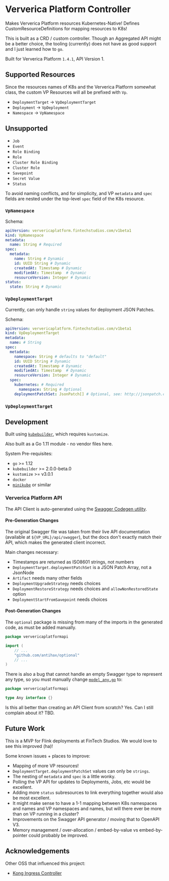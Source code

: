 # Ververica Platform Controller

Makes Ververica Platform resources Kubernetes-Native! Defines CustomResourceDefinitions
for mapping resources to K8s!

This is built as a CRD / custom controller. Though an Aggregated API might be a better choice,
the tooling (currently) does not have as good support and I just learned how to `go`.

Built for Ververica Platform `1.4.1`, API Version 1.

## Supported Resources

Since the resources names of K8s and the Ververica Platform somewhat class, the 
custom VP Resources will all be prefixed with `Vp`.

* `DeploymentTarget` -> `VpDeploymentTarget`
* `Deployment` -> `VpDeployment`
* `Namespace` -> `VpNamespace`

## Unsupported

* `Job`
* `Event`
* `Role Binding`
* `Role`
* `Cluster Role Binding`
* `Cluster Role`
* `Savepoint`
* `Secret Value`
* `Status`


To avoid naming conflicts, and for simplicity, and VP `metadata` and `spec` fields
are nested under the top-level `spec` field of the K8s resource.

### `VpNamespace`

Schema:
```yaml
apiVersion: ververicaplatform.fintechstudios.com/v1beta1
kind: VpNamespace
metadata:
  name: String # Required
spec:
  metadata:
    name: String # Dynamic
    id: UUID String # Dynamic
    createdAt: Timestamp # Dynamic
    modifiedAt: Timestamp  # Dynamic
    resourceVersion: Integer # Dynamic
status:
  state: String # Dynamic
```

### `VpDeploymentTarget`

Currently, can only handle `string` values for deployment JSON Patches.

Schema:
```yaml
apiVersion: ververicaplatform.fintechstudios.com/v1beta1
kind: VpDeploymentTarget
metadata:
  name: # String
spec:
  metadata:
    namespace: String # defaults to "default"
    id: UUID String # Dynamic
    createdAt: Timestamp # Dynamic
    modifiedAt: Timestamp  # Dynamic
    resourceVersion: Integer # Dynamic
  spec:
    kubernetes: # Required
      namespace: String # Optional
    deploymentPatchSet: JsonPatch[] # Optional, see: http://jsonpatch.com/
```

### `VpDeploymentTarget`


## Development

Built using [`kubebuilder`](https://github.com/kubernetes-sigs/kubebuilder),
which requires `kustomize`.


Also built as a Go 1.11 module - no vendor files here.

System Pre-requisites:
- `go` >= 1.12
- `kubebuilder` >= 2.0.0-beta.0
- `kustomize` >= v3.0.1
- `docker`
- [`minikube`](https://github.com/kubernetes/minikube) or similar


### Ververica Platform API

The API Client is auto-generated using the [Swagger Codegen utility](https://github.com/swagger-api/swagger-codegen.git).

#### Pre-Generation Changes

The original Swagger file was taken from their live API documentation (available at `${VP_URL}/api/swagger`),
but the docs don't exactly match their API, which makes the generated client incorrect.

Main changes necessary:
* Timestamps are returned as ISO8601 strings, not numbers
* `DeploymentTarget.deploymentPatchSet` is a JSON Patch Array, not a JsonNode
* `Artifact` needs many other fields
* `DeploymentUpgradeStrategy` needs choices
* `DeploymentRestoreStrategy` needs choices and `allowNonRestoredState` option
* `DeploymentStartFromSavepoint` needs choices

#### Post-Generation Changes

The `optional` package is missing from many of the imports in the generated code, as must be added manually.

```go
package ververicaplatformapi

import (
	// ...
    "github.com/antihax/optional"
    // ...
)
```

There is also a bug that cannot handle an empty Swagger type to represent any type, so
you must manually change [`model_any.go`](./ververica-platform-api/model_any.go) to:

```go
package ververicaplatformapi

type Any interface {}
```

Is this all better than creating an API Client from scratch? Yes. Can I still complain about it? TBD. 


## Future Work

This is a MVP for Flink deployments at FinTech Studios. We would love to see this
improved (ha)! 

Some known issues + places to improve:
* Mapping of more VP resources!
* `DeploymentTarget.deploymentPatchSet` values can only be `strings`.
* The nesting of `metadata` and `spec` is a little wonky.
* Polling the VP API for updates to Deployments, Jobs, etc would be excellent.
* Adding more `status` subresources to link everything together would also be most excellent.
* It might make sense to have a 1-1 mapping between K8s namespaces and names and VP namespaces and names, but 
will there ever be more than on VP running in a cluster?
* Improvements on the Swagger API generator / moving that to OpenAPI V3.
* Memory management / over-allocation / embed-by-value vs embed-by-pointer could probably be improved.


## Acknowledgements

Other OSS that influenced this project:
* [Kong Ingress Controller](https://github.com/Kong/kubernetes-ingress-controller)